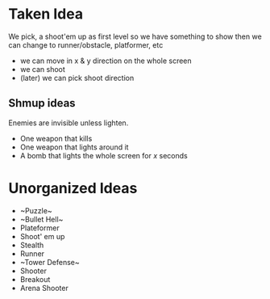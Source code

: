 # Taken Idea
We pick, a shoot'em up as first level so we have something to show then we can change to runner/obstacle, platformer, etc

- we can move in x & y direction on the whole screen
- we can shoot
- (later) we can pick shoot direction

## Shmup ideas
Enemies are invisible unless lighten.
- One weapon that kills
- One weapon that lights around it
- A bomb that lights the whole screen for $x$ seconds

# Unorganized Ideas
- ~Puzzle~
- ~Bullet Hell~
- Plateformer
- Shoot' em up
- Stealth
- Runner
- ~Tower Defense~
- Shooter
- Breakout
- Arena Shooter
